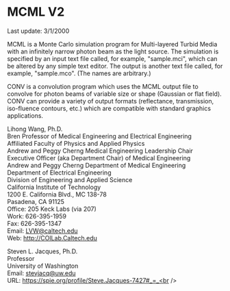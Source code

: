 # MCML V2

Last update: 3/1/2000

MCML is a Monte Carlo simulation program for Multi-layered Turbid
Media with an infinitely narrow photon beam as the light source. The
simulation is specified by an input text file called, for example,
"sample.mci", which can be altered by any simple text editor.  The
output is another text file called, for example, "sample.mco". (The
names are arbitrary.)

CONV is a convolution program which uses the MCML output file to
convolve for photon beams of variable size or shape (Gaussian or flat
field).  CONV can provide a variety of output formats (reflectance,
transmission, iso-fluence contours, etc.) which are compatible with
standard graphics applications.

Lihong Wang, Ph.D.<br />
Bren Professor of Medical Engineering and Electrical Engineering<br />
Affiliated Faculty of Physics and Applied Physics<br />
Andrew and Peggy Cherng Medical Engineering Leadership Chair<br />
Executive Officer (aka Department Chair) of Medical Engineering<br />
Andrew and Peggy Cherng Department of Medical Engineering<br />
Department of Electrical Engineering<br />
Division of Engineering and Applied Science<br />
California Institute of Technology<br />
1200 E. California Blvd., MC 138-78<br />
Pasadena, CA 91125<br />
Office: 205 Keck Labs (via 207)<br />
Work: 626-395-1959<br />
Fax: 626-395-1347<br />
Email: LVW@caltech.edu<br />
Web: http://COILab.Caltech.edu<br />


Steven L. Jacques, Ph.D.<br />
Professor<br />
University of Washington<br />
Email:	stevjacq@uw.edu<br />
URL:	https://spie.org/profile/Steve.Jacques-7427#_=_<br />

